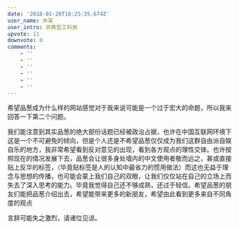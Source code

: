 ```yaml
---
date: '2018-01-20T18:25:35.674Z'
user_name: 木某
user_intro: 非典型工科男
upvote: 11
downvote: 0
comments:
    - ''
    - ''
    - ''
    - ''
    - ''
    - ''
---
```


希望品葱成为什么样的网站感觉对于我来说可能是一个过于宏大的命题，所以我来回答一下第二个问题。

我们能注意到其实品葱的绝大部份话题已经被政治占据，也许在中国互联网环境下这是一个不可避免的倾向，但是个人还是不希望品葱仅仅成为我们这群自由派自娱自乐的地方，我非常希望看到反对意见的出现，看到各方观点的理性交锋。也许按照现在的情况发展下去，品葱会让很多身处墙内的中文使用者敬而远之，甚或直接贴上反华的标签，（毕竟贴标签是人的认知中最省力的惯用做法）而这也无益于理念与思想的传播，也可能会蒙上我们自己的双眼，让我们仅仅站在自己的立场上而失去了深入思考的能力。毕竟我觉得自己还不够成熟，还过于轻信。希望品葱的朋友们能把品葱介绍出去，希望能带来更多的新朋友，希望由此看到更多来自不同角度的观点

言辞可能失之激烈，请诸位见谅。
